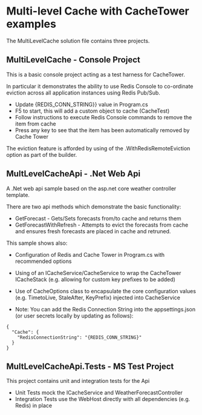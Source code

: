 # Multi-level Cache with CacheTower examples

The MultiLevelCache solution file contains three projects.

## MultiLevelCache - Console Project

This is a basic console project acting as a test harness for CacheTower. 

In particular it demonstrates the ability to use Redis Console to co-ordinate eviction across all application instances using Redis Pub/Sub.

- Update {REDIS_CONN_STRING}} value in Program.cs
- F5 to start, this will add a custom object to cache (CacheTest)
- Follow instructions to execute Redis Console commands to remove the item from cache
- Press any key to see that the item has been automatically removed by Cache Tower

The eviction feature is afforded by using of the .WithRedisRemoteEviction option as part of the builder.

## MultLevelCacheApi - .Net Web Api

A .Net web api sample based on the asp.net core weather controller template. 

There are two api methods which demonstrate the basic functionality:

- GetForecast - Gets/Sets forecasts from/to cache and returns them
- GetForecastWithRefresh - Attempts to evict the forecasts from cache and ensures fresh forecasts are placed in cache and retruned.

This sample shows also:

- Configuration of Redis and Cache Tower in Program.cs with recommended options
- Using of an ICacheService/CacheService to wrap the CacheTower ICacheStack (e.g. allowing for custom key prefixes to be added)
- Use of CacheOptions class to encapsulate the core configuration values (e.g. TimetoLive, StaleAfter, KeyPrefix) injected into CacheService

- Note: You can add the Redis Connection String into the appsettings.json (or user secrets locally by updating as follows):
```
{
  "Cache": {
    "RedisConnectionString": "{REDIS_CONN_STRING}"
  }
}
```

## MultLevelCacheApi.Tests - MS Test Project
This project contains unit and integration tests for the Api

- Unit Tests mock the ICacheService and WeatherForecastController
- Integration Tests use the WebHost directly with all dependencies (e.g. Redis) in place
